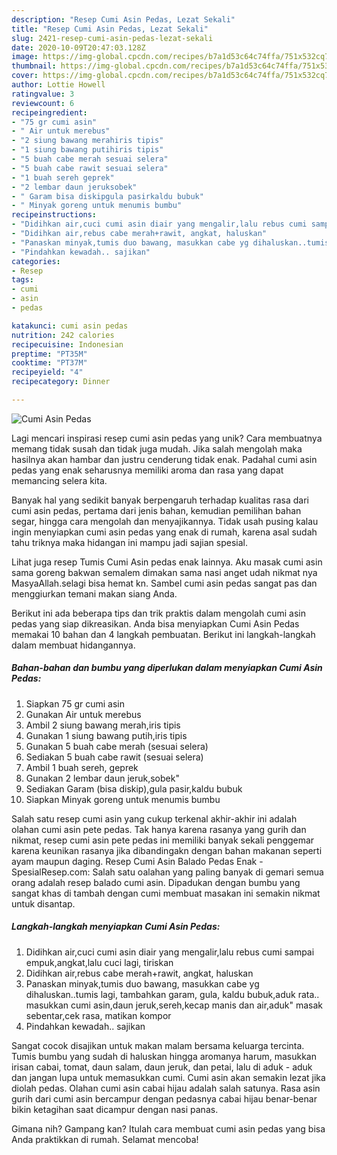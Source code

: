 ```yaml
---
description: "Resep Cumi Asin Pedas, Lezat Sekali"
title: "Resep Cumi Asin Pedas, Lezat Sekali"
slug: 2421-resep-cumi-asin-pedas-lezat-sekali
date: 2020-10-09T20:47:03.128Z
image: https://img-global.cpcdn.com/recipes/b7a1d53c64c74ffa/751x532cq70/cumi-asin-pedas-foto-resep-utama.jpg
thumbnail: https://img-global.cpcdn.com/recipes/b7a1d53c64c74ffa/751x532cq70/cumi-asin-pedas-foto-resep-utama.jpg
cover: https://img-global.cpcdn.com/recipes/b7a1d53c64c74ffa/751x532cq70/cumi-asin-pedas-foto-resep-utama.jpg
author: Lottie Howell
ratingvalue: 3
reviewcount: 6
recipeingredient:
- "75 gr cumi asin"
- " Air untuk merebus"
- "2 siung bawang merahiris tipis"
- "1 siung bawang putihiris tipis"
- "5 buah cabe merah sesuai selera"
- "5 buah cabe rawit sesuai selera"
- "1 buah sereh geprek"
- "2 lembar daun jeruksobek"
- " Garam bisa diskipgula pasirkaldu bubuk"
- " Minyak goreng untuk menumis bumbu"
recipeinstructions:
- "Didihkan air,cuci cumi asin diair yang mengalir,lalu rebus cumi sampai empuk,angkat,lalu cuci lagi, tiriskan"
- "Didihkan air,rebus cabe merah+rawit, angkat, haluskan"
- "Panaskan minyak,tumis duo bawang, masukkan cabe yg dihaluskan..tumis lagi, tambahkan garam, gula, kaldu bubuk,aduk rata.. masukkan cumi asin,daun jeruk,sereh,kecap manis dan air,aduk&#34; masak sebentar,cek rasa, matikan kompor"
- "Pindahkan kewadah.. sajikan"
categories:
- Resep
tags:
- cumi
- asin
- pedas

katakunci: cumi asin pedas 
nutrition: 242 calories
recipecuisine: Indonesian
preptime: "PT35M"
cooktime: "PT37M"
recipeyield: "4"
recipecategory: Dinner

---
```



![Cumi Asin Pedas](https://img-global.cpcdn.com/recipes/b7a1d53c64c74ffa/751x532cq70/cumi-asin-pedas-foto-resep-utama.jpg)

Lagi mencari inspirasi resep cumi asin pedas yang unik? Cara membuatnya memang tidak susah dan tidak juga mudah. Jika salah mengolah maka hasilnya akan hambar dan justru cenderung tidak enak. Padahal cumi asin pedas yang enak seharusnya memiliki aroma dan rasa yang dapat memancing selera kita.

Banyak hal yang sedikit banyak berpengaruh terhadap kualitas rasa dari cumi asin pedas, pertama dari jenis bahan, kemudian pemilihan bahan segar, hingga cara mengolah dan menyajikannya. Tidak usah pusing kalau ingin menyiapkan cumi asin pedas yang enak di rumah, karena asal sudah tahu triknya maka hidangan ini mampu jadi sajian spesial.

Lihat juga resep Tumis Cumi Asin pedas enak lainnya. Aku masak cumi asin sama goreng bakwan semalem dimakan sama nasi anget udah nikmat nya MasyaAllah.selagi bisa hemat kn. Sambel cumi asin pedas sangat pas dan menggiurkan temani makan siang Anda.


Berikut ini ada beberapa tips dan trik praktis dalam mengolah cumi asin pedas yang siap dikreasikan. Anda bisa menyiapkan Cumi Asin Pedas memakai 10 bahan dan 4 langkah pembuatan. Berikut ini langkah-langkah dalam membuat hidangannya.

<!--inarticleads1-->

##### Bahan-bahan dan bumbu yang diperlukan dalam menyiapkan Cumi Asin Pedas:

1. Siapkan 75 gr cumi asin
1. Gunakan  Air untuk merebus
1. Ambil 2 siung bawang merah,iris tipis
1. Gunakan 1 siung bawang putih,iris tipis
1. Gunakan 5 buah cabe merah (sesuai selera)
1. Sediakan 5 buah cabe rawit (sesuai selera)
1. Ambil 1 buah sereh, geprek
1. Gunakan 2 lembar daun jeruk,sobek&#34;
1. Sediakan  Garam (bisa diskip),gula pasir,kaldu bubuk
1. Siapkan  Minyak goreng untuk menumis bumbu


Salah satu resep cumi asin yang cukup terkenal akhir-akhir ini adalah olahan cumi asin pete pedas. Tak hanya karena rasanya yang gurih dan nikmat, resep cumi asin pete pedas ini memiliki banyak sekali penggemar karena keunikan rasanya jika dibandingakn dengan bahan makanan seperti ayam maupun daging. Resep Cumi Asin Balado Pedas Enak - SpesialResep.com: Salah satu oalahan yang paling banyak di gemari semua orang adalah resep balado cumi asin. Dipadukan dengan bumbu yang sangat khas di tambah dengan cumi membuat masakan ini semakin nikmat untuk disantap. 

<!--inarticleads2-->

##### Langkah-langkah menyiapkan Cumi Asin Pedas:

1. Didihkan air,cuci cumi asin diair yang mengalir,lalu rebus cumi sampai empuk,angkat,lalu cuci lagi, tiriskan
1. Didihkan air,rebus cabe merah+rawit, angkat, haluskan
1. Panaskan minyak,tumis duo bawang, masukkan cabe yg dihaluskan..tumis lagi, tambahkan garam, gula, kaldu bubuk,aduk rata.. masukkan cumi asin,daun jeruk,sereh,kecap manis dan air,aduk&#34; masak sebentar,cek rasa, matikan kompor
1. Pindahkan kewadah.. sajikan


Sangat cocok disajikan untuk makan malam bersama keluarga tercinta. Tumis bumbu yang sudah di haluskan hingga aromanya harum, masukkan irisan cabai, tomat, daun salam, daun jeruk, dan petai, lalu di aduk - aduk dan jangan lupa untuk memasukkan cumi. Cumi asin akan semakin lezat jika diolah pedas. Olahan cumi asin cabai hijau adalah salah satunya. Rasa asin gurih dari cumi asin bercampur dengan pedasnya cabai hijau benar-benar bikin ketagihan saat dicampur dengan nasi panas. 

Gimana nih? Gampang kan? Itulah cara membuat cumi asin pedas yang bisa Anda praktikkan di rumah. Selamat mencoba!
